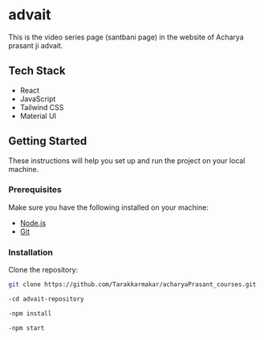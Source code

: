 # advait

This is the video series page (santbani page) in the website of Acharya prasant ji advait.

## Tech Stack

- React
- JavaScript
- Tailwind CSS
- Material UI

## Getting Started

These instructions will help you set up and run the project on your local machine.

### Prerequisites

Make sure you have the following installed on your machine:

- [Node.js](https://nodejs.org/)
- [Git](https://git-scm.com/)

### Installation

Clone the repository:

```bash
git clone https://github.com/Tarakkarmakar/acharyaPrasant_courses.git

-cd advait-repository

-npm install

-npm start
